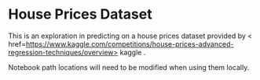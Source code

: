 # House Prices Dataset

This is an exploration in predicting on a house prices dataset provided by < href=https://www.kaggle.com/competitions/house-prices-advanced-regression-techniques/overview> kaggle </a>.

Notebook path locations will need to be modified when using them locally.
